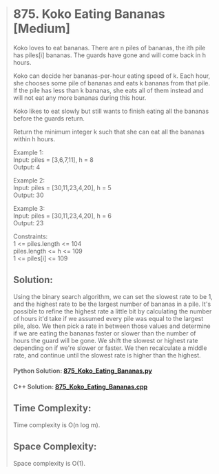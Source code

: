 ># 875. Koko Eating Bananas [Medium]
>Koko loves to eat bananas. There are n piles of bananas, the ith pile has piles[i] bananas. The guards have gone and will come back in h hours.
>
>Koko can decide her bananas-per-hour eating speed of k. Each hour, she chooses some pile of bananas and eats k bananas from that pile. If the pile has less than k bananas, she eats all of them instead and will not eat any more bananas during this hour.
>
>Koko likes to eat slowly but still wants to finish eating all the bananas before the guards return.
>
>Return the minimum integer k such that she can eat all the bananas within h hours.
>
>Example 1:  
>Input: piles = [3,6,7,11], h = 8  
>Output: 4  
>
>Example 2:  
>Input: piles = [30,11,23,4,20], h = 5  
>Output: 30  
>
>Example 3:  
>Input: piles = [30,11,23,4,20], h = 6  
>Output: 23  
> 
>Constraints:  
>1 <= piles.length <= 104  
>piles.length <= h <= 109  
>1 <= piles[i] <= 109  
>
>## Solution:
>Using the binary search algorithm, we can set the slowest rate to be 1, and the highest rate to be the largest number of bananas in a pile. It's possible to refine the highest rate a little bit by calculating the number of hours it'd take if we assumed every pile was equal to the largest pile, also. We then pick a rate in between those values and determine if we are eating the bananas faster or slower than the number of hours the guard will be gone. We shift the slowest or highest rate depending on if we're slower or faster. We then recalculate a middle rate, and continue until the slowest rate is higher than the highest.
>
>#### Python Solution: [875_Koko_Eating_Bananas.py](/python/875_Koko_Eating_Bananas.py)
>#### C++ Solution: [875_Koko_Eating_Bananas.cpp](/c++/875_Koko_Eating_Bananas.cpp)
>
>## Time Complexity:
>Time complexity is O(n log m).
>
>## Space Complexity:
>Space complexity is O(1).